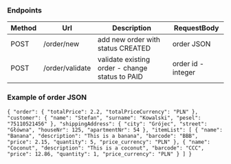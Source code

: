 ### Endpoints

| Method | Url | Description | RequestBody | 
| ------ | --- | ---------- |------------ |
| POST    |/order/new  | add new order with status CREATED | order JSON|
| POST    |/order/validate| validate existing order - change status to PAID | order id - integer|

### Example of order JSON
`{
	"order": {
		"totalPrice": 2.2,
		"totalPriceCurrency": "PLN"
	},
	"customer": {
		"name": "Stefan",
		"surname": "Kowalski",
		"pesel": "75110521456"
	},
	"shippingAddress": {
		"city": "Grójec",
		"street": "Główna",
		"houseNr": 125,
		"apartmentNr": 54
	},
	"itemList": [
		{
			"name": "Banana",
			"description": "This is a banana",
			"barcode": "BBB",
			"price": 2.15,
			"quantity": 5,
			"price_currency": "PLN"
		},
		{
			"name": "Coconut",
			"description": "This is a coconut",
			"barcode": "CCC",
			"price": 12.86,
			"quantity": 1,
			"price_currency": "PLN"
		}
		]
}`